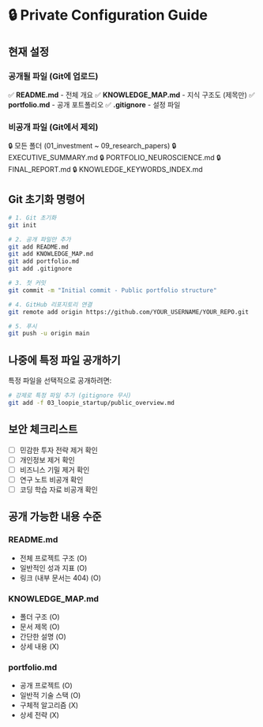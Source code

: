 # 🔒 Private Configuration Guide

## 현재 설정

### 공개될 파일 (Git에 업로드)
✅ **README.md** - 전체 개요
✅ **KNOWLEDGE_MAP.md** - 지식 구조도 (제목만)
✅ **portfolio.md** - 공개 포트폴리오
✅ **.gitignore** - 설정 파일

### 비공개 파일 (Git에서 제외)
🔒 모든 폴더 (01_investment ~ 09_research_papers)
🔒 EXECUTIVE_SUMMARY.md
🔒 PORTFOLIO_NEUROSCIENCE.md
🔒 FINAL_REPORT.md
🔒 KNOWLEDGE_KEYWORDS_INDEX.md

## Git 초기화 명령어

```bash
# 1. Git 초기화
git init

# 2. 공개 파일만 추가
git add README.md
git add KNOWLEDGE_MAP.md
git add portfolio.md
git add .gitignore

# 3. 첫 커밋
git commit -m "Initial commit - Public portfolio structure"

# 4. GitHub 리포지토리 연결
git remote add origin https://github.com/YOUR_USERNAME/YOUR_REPO.git

# 5. 푸시
git push -u origin main
```

## 나중에 특정 파일 공개하기

특정 파일을 선택적으로 공개하려면:

```bash
# 강제로 특정 파일 추가 (gitignore 무시)
git add -f 03_loopie_startup/public_overview.md
```

## 보안 체크리스트

- [ ] 민감한 투자 전략 제거 확인
- [ ] 개인정보 제거 확인
- [ ] 비즈니스 기밀 제거 확인
- [ ] 연구 노트 비공개 확인
- [ ] 코딩 학습 자료 비공개 확인

## 공개 가능한 내용 수준

### README.md
- 전체 프로젝트 구조 (O)
- 일반적인 성과 지표 (O)
- 링크 (내부 문서는 404) (O)

### KNOWLEDGE_MAP.md
- 폴더 구조 (O)
- 문서 제목 (O)
- 간단한 설명 (O)
- 상세 내용 (X)

### portfolio.md
- 공개 프로젝트 (O)
- 일반적 기술 스택 (O)
- 구체적 알고리즘 (X)
- 상세 전략 (X)